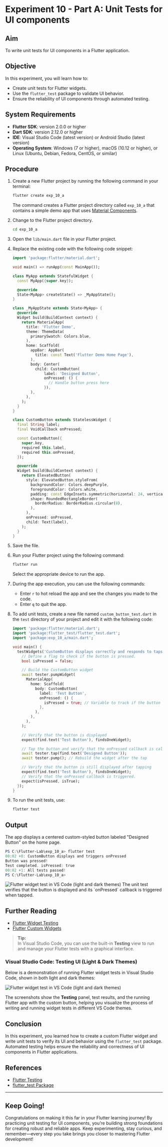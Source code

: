 # Experiment 10 - Part A: **Unit Tests for UI components**

## Aim
To write unit tests for UI components in a Flutter application.

## Objective
In this experiment, you will learn how to:
- Create unit tests for Flutter widgets.
- Use the `flutter_test` package to validate UI behavior.
- Ensure the reliability of UI components through automated testing.

## System Requirements
- **Flutter SDK**: version 2.0.0 or higher
- **Dart SDK**: version 2.12.0 or higher
- **IDE**: Visual Studio Code (latest version) or Android Studio (latest version)
- **Operating System**: Windows (7 or higher), macOS (10.12 or higher), or Linux (Ubuntu, Debian, Fedora, CentOS, or similar)

## Procedure

1. Create a new Flutter project by running the following command in your terminal:
    ```cmd
    flutter create exp_10_a
    ```
    The command creates a Flutter project directory called `exp_10_a` that contains a simple demo app that uses [Material Components](https://m3.material.io/components).

2. Change to the Flutter project directory.
    ```cmd
    cd exp_10_a
    ```
3. Open the `lib/main.dart` file in your Flutter project.

4. Replace the existing code with the following code snippet:
    ```dart
    import 'package:flutter/material.dart';

    void main() => runApp(const MainApp());

    class MyApp extends StatefulWidget {
      const MyApp({super.key});

      @override
      State<MyApp> createState() => _MyAppState();
    }

    class _MyAppState extends State<MyApp> {
      @override
      Widget build(BuildContext context) {
        return MaterialApp(
          title: 'Flutter Demo',
          theme: ThemeData(
            primarySwatch: Colors.blue,
          ),
          home: Scaffold(
            appBar: AppBar(
              title: const Text('Flutter Demo Home Page'),
            ),
            body: Center(
              child: CustomButton(
                  label: 'Designed Button',
                  onPressed: () {
                    // Handle button press here
                  }),
            ),
          ),
        );
      }
    }

    class CustomButton extends StatelessWidget {
      final String label;
      final VoidCallback onPressed;

      const CustomButton({
        super.key,
        required this.label,
        required this.onPressed,
      });

      @override
      Widget build(BuildContext context) {
        return ElevatedButton(
          style: ElevatedButton.styleFrom(
            backgroundColor: Colors.deepPurple,
            foregroundColor: Colors.white,
            padding: const EdgeInsets.symmetric(horizontal: 24, vertical: 12),
            shape: RoundedRectangleBorder(
              borderRadius: BorderRadius.circular(8),
            ),
          ),
          onPressed: onPressed,
          child: Text(label),
        );
      }
    }
    ```

5. Save the file.

6. Run your Flutter project using the following command:
    ```cmd
    flutter run
    ```
    Select the appropriate device to run the app.

7. During the app execution, you can use the following commands:
    - Enter `r` to hot reload the app and see the changes you made to the code.
    - Enter `q` to quit the app.

8. To add unit tests, create a new file named `custom_button_test.dart` in the `test` directory of your project and edit it with the following code:
    ```dart
    import 'package:flutter/material.dart';
    import 'package:flutter_test/flutter_test.dart';
    import 'package:exp_10_a/main.dart';

    void main() {
      testWidgets('CustomButton displays correctly and responds to taps', (WidgetTester tester) async {
        // Define a flag to check if the button is pressed.
        bool isPressed = false;

        // Build the CustomButton widget
        await tester.pumpWidget(
          MaterialApp(
            home: Scaffold(
              body: CustomButton(
                label: 'Test Button',
                onPressed: () {
                  isPressed = true; // Variable to track if the button was pressed
                },
              ),
            ),
          ),
        );

        // Verify that the button is displayed
        expect(find.text('Test Button'), findsOneWidget);

        // Tap the button and verify that the onPressed callback is called
        await tester.tap(find.text('Designed Button'));
        await tester.pump(); // Rebuild the widget after the tap

        // Verify that the button is still displayed after tapping
        expect(find.text('Test Button'), findsOneWidget);
        // Verify that the onPressed callback is triggered.
        expect(isPressed, isTrue);
      });
    }
    ```
9. To run the unit tests, use:
    ```cmd
    flutter test
    ```

## Output
The app displays a centered custom-styled button labeled "Designed Button" on the home page.

```powerShell
PS C:\Flutter-Lab\exp_10_a> flutter test
00:02 +0: CustomButton displays and triggers onPressed
Button was pressed!
Test completed. isPressed: true
00:02 +1: All tests passed!
PS C:\Flutter-Lab\exp_10_a>
```
<picture>
  <source media="(prefers-color-scheme: dark)" srcset="exp_10_a_output_dark.png">
  <source media="(prefers-color-scheme: light)" srcset="exp_10_a_output_light.png">
  <img alt="Flutter widget test in VS Code (light and dark themes)" src="exp_10_a_output_light.png">
</picture>
The unit test verifies that the button is displayed and its `onPressed` callback is triggered when tapped.


## Further Reading
- [Flutter Widget Testing](https://docs.flutter.dev/testing/widget-testing)
- [Flutter Custom Widgets](https://docs.flutter.dev/development/ui/widgets-intro)

> **Tip:**  
> In Visual Studio Code, you can use the built-in **Testing** view to run and manage your Flutter tests with a graphical interface.

### Visual Studio Code: Testing UI (Light & Dark Themes)

Below is a demonstration of running Flutter widget tests in Visual Studio Code, shown in both light and dark themes:


<picture>
  <source media="(prefers-color-scheme: dark)" srcset="vscode_ui_debug_dark_highlighted.png">
  <source media="(prefers-color-scheme: light)" srcset="vscode_ui_debug_light_highlighted.png">
  <img alt="Flutter widget test in VS Code (light and dark themes)" src="vscode_ui_debug_light_highlighted.png">
</picture>

The screenshots show the **Testing** panel, test results, and the running Flutter app with the custom button, helping you visualize the process of writing and running widget tests in different VS Code themes.


## Conclusion

In this experiment, you learned how to create a custom Flutter widget and write unit tests to verify its UI and behavior using the `flutter_test` package. Automated testing helps ensure the reliability and correctness of UI components in Flutter applications.

## References
- [Flutter Testing](https://docs.flutter.dev/testing)
- [flutter_test Package](https://pub.dev/packages/flutter_test)


---

## Keep Going!

Congratulations on making it this far in your Flutter learning journey! By practicing unit testing for UI components, you’re building strong foundations for creating robust and reliable apps. Keep experimenting, stay curious, and remember—every step you take brings you closer to mastering Flutter development!